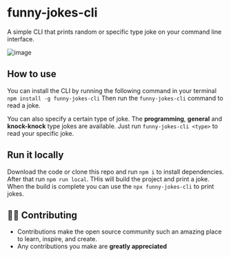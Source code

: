 # funny-jokes-cli

A simple CLI that prints random or specific type joke on your command line interface.

![image](https://user-images.githubusercontent.com/50791045/225694755-1ce98058-21ac-4e2d-9e6c-aab972050054.png)


## How to use
You can install the CLI by running the following command in your terminal
`npm install -g funny-jokes-cli`
Then run the `funny-jokes-cli` command to read a joke.

You can also specify a certain type of joke. The **programming**, **general** and **knock-knock** type jokes are available. Just run `funny-jokes-cli <type>` to read your specific joke.

## Run it locally
Download the code or clone this repo and run `npm i` to install dependencies. After that run `npm run local`. THis will build the project and print a joke. When the build is complete you can use the `npx funny-jokes-cli` to print jokes.
## 👨‍💻 Contributing

- Contributions make the open source community such an amazing place to learn, inspire, and create.
- Any contributions you make are **greatly appreciated**
